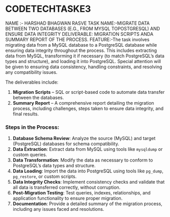 
# CODETECHTASKE3
NAME :- HARSHAD BHAGWAN RASVE
TASK NAME:-MIGRATE DATA BETWEEN TWO DATABASES (E.G., FROM MYSQL TOPOSTGRESQL) AND ENSURE DATA INTEGRITY
DELIVERABLE: MIGRATION SCRIPTS ANDA SUMMARY REPORT OF THE PROCESS.
FEATURE:-The task involves migrating data from a MySQL database to a PostgreSQL database while ensuring data integrity throughout the process. This includes extracting data from MySQL, transforming it if necessary (to match PostgreSQL’s data types and structure), and loading it into PostgreSQL. Special attention will be given to ensuring data consistency, handling constraints, and resolving any compatibility issues.

The deliverables include:
1. **Migration Scripts** – SQL or script-based code to automate data transfer between the databases.
2. **Summary Report** – A comprehensive report detailing the migration process, including challenges, steps taken to ensure data integrity, and final results.

### Steps in the Process:
1. **Database Schema Review**: Analyze the source (MySQL) and target (PostgreSQL) databases for schema compatibility.
2. **Data Extraction**: Extract data from MySQL using tools like `mysqldump` or custom queries.
3. **Data Transformation**: Modify the data as necessary to conform to PostgreSQL’s data types and structure.
4. **Data Loading**: Import the data into PostgreSQL using tools like `pg_dump`, `pg_restore`, or custom scripts.
5. **Data Integrity Checks**: Implement consistency checks and validate that all data is transferred correctly, without corruption.
6. **Post-Migration Testing**: Test queries, indexes, relationships, and application functionality to ensure proper migration.
7. **Documentation**: Provide a detailed summary of the migration process, including any issues faced and resolutions.

